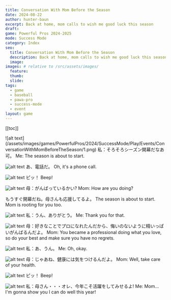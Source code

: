 ```yaml
---
title: Conversation With Mom Before the Season
date: 2024-08-22
author: hunter-baun
excerpt: Back at home, mom calls to wish me good luck this season
draft: 
game: Powerful Pros 2024-2025
mode: Success Mode
category: Index
seo:
  title: Conversation With Mom Before the Season
  description: Back at home, mom calls to wish me good luck this season
  image: 
images: # relative to /src/assets/images/
  feature: 
  thumb: 
  slide: 
tags:
  - game
  - baseball
  - pawa-pro
  - success-mode
  - event
layout: game
---
```

[[toc]]
<article class="prose max-w-xl lg:max-w-4xl lg:prose-lg">
![alt text](/assets/images/games/PowerfulPros/2024/SuccessMode/Play/Events/ConversationWithMomBeforeTheSeason/1.png)
私：そろそろシーズン開幕だなあ可。
Me: The season is about to start.

![alt text](/assets/images/games/PowerfulPros/2024/SuccessMode/Play/Events/ConversationWithMomBeforeTheSeason/2.png)
あ、電話だ。
Oh, it's a phone call.

![alt text](/assets/images/games/PowerfulPros/2024/SuccessMode/Play/Events/ConversationWithMomBeforeTheSeason/3.png)
ピッ！
Beep!

![alt text](/assets/images/games/PowerfulPros/2024/SuccessMode/Play/Events/ConversationWithMomBeforeTheSeason/4.png)
母：がんばっているかい?
Mom: How are you doing?

もうすぐ開幕だね。母さんも応援してるよ。
The season is about to start. Mom is rooting for you too.

![alt text](/assets/images/games/PowerfulPros/2024/SuccessMode/Play/Events/ConversationWithMomBeforeTheSeason/5.png)
私：うん、ありがとう。
Me: Thank you for that.

![alt text](/assets/images/games/PowerfulPros/2024/SuccessMode/Play/Events/ConversationWithMomBeforeTheSeason/6.png)
母：好きなことでプロになれたんだから、悔いのないように精いっぱいがんばるんだよ。
Mom: You became a professional doing what you love, so do your best and make sure you have no regrets.

![alt text](/assets/images/games/PowerfulPros/2024/SuccessMode/Play/Events/ConversationWithMomBeforeTheSeason/7.png)
私：あ、うん。
Me: Oh, okay.

![alt text](/assets/images/games/PowerfulPros/2024/SuccessMode/Play/Events/ConversationWithMomBeforeTheSeason/8.png)
母：じゃあね、健康には気をつけるんだよ。
Mom: Well, take care of your health.

![alt text](/assets/images/games/PowerfulPros/2024/SuccessMode/Play/Events/ConversationWithMomBeforeTheSeason/9.png)
ピッ！
Beep!

![alt text](/assets/images/games/PowerfulPros/2024/SuccessMode/Play/Events/ConversationWithMomBeforeTheSeason/10.png)
私：母さん・・・オレ、今年こそ活躍をしてみせるよ!
Me: Mom... I'm gonna show you I can do well this year!

</article>